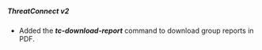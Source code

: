 ##### ThreatConnect v2
- Added the ***tc-download-report*** command to download group reports in PDF.
